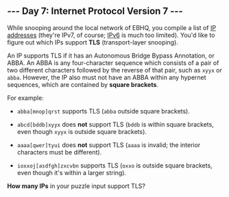 ## --- Day 7: Internet Protocol Version 7 ---
While snooping around the local network of EBHQ, you compile a list of [IP addresses](https://en.wikipedia.org/wiki/IP_address) (they're IPv7, of course; [IPv6](https://en.wikipedia.org/wiki/IPv6) is much too limited). You'd like to figure out which IPs support **TLS** (transport-layer snooping).
 
An IP supports TLS if it has an Autonomous Bridge Bypass Annotation, or ABBA<!--- Any similarity to the pattern it describes is purely coincidental. -->. An ABBA is any four-character sequence which consists of a pair of two different characters followed by the reverse of that pair, such as `xyyx` or `abba`. However, the IP also must not have an ABBA within any hypernet sequences, which are contained by **square brackets**.
 
For example:
 
 
- `abba[mnop]qrst` supports TLS (`abba` outside square brackets).
 
- `abcd[bddb]xyyx` does **not** support TLS (`bddb` is within square brackets, even though `xyyx` is outside square brackets).
 
- `aaaa[qwer]tyui` does **not** support TLS (`aaaa` is invalid; the interior characters must be different).
 
- `ioxxoj[asdfgh]zxcvbn` supports TLS (`oxxo` is outside square brackets, even though it's within a larger string).
 
 
**How many IPs** in your puzzle input support TLS?
 